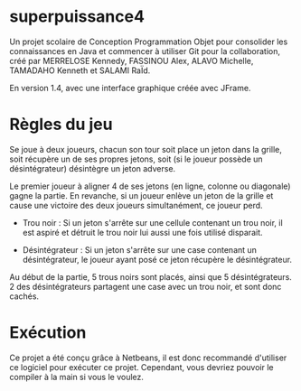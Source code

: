 # superpuissance4
Un projet scolaire de Conception Programmation Objet pour consolider les connaissances en Java et commencer à utiliser Git pour la collaboration, créé par MERRELOSE Kennedy, FASSINOU Alex, ALAVO Michelle, TAMADAHO Kenneth et SALAMI RaÏd.

En version 1.4, avec une interface graphique créée avec JFrame.

# Règles du jeu
Se joue à deux joueurs, chacun son tour soit place un jeton dans la grille, soit récupère un de ses propres jetons, soit (si le joueur possède un désintégrateur) désintègre un jeton adverse.

Le premier joueur à aligner 4 de ses jetons (en ligne, colonne ou diagonale) gagne la partie. En revanche, si un joueur enlève un jeton de la grille et cause une victoire des deux joueurs simultanément, ce joueur perd.

- Trou noir : Si un jeton s'arrête sur une cellule contenant un trou noir, il est aspiré et détruit le trou noir lui aussi une fois utilisé disparait.

- Désintégrateur : Si un jeton s'arrête sur une case contenant un désintégrateur, le joueur ayant posé ce jeton récupère le désintégrateur.

Au début de la partie, 5 trous noirs sont placés, ainsi que 5 désintégrateurs. 2 des désintégrateurs partagent une case avec un trou noir, et sont donc cachés.

# Exécution
Ce projet a été conçu grâce à Netbeans, il est donc recommandé d'utiliser ce logiciel pour exécuter ce projet. Cependant, vous devriez pouvoir le compiler à la main si vous le voulez.
